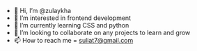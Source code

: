 - 👋 Hi, I’m @zulaykha
- 👀 I’m interested in frontend development
- 🌱 I’m currently learning CSS and python
- 💞️ I’m looking to collaborate on any projects to learn and grow
- 📫 How to reach me = suliat7@gmail.com

<!---
zulaykha/zulaykha is a ✨ special ✨ repository because its `README.md` (this file) appears on your GitHub profile.
You can click the Preview link to take a look at your changes.
--->
